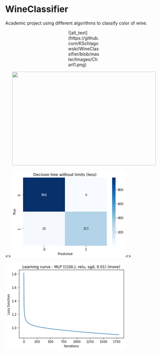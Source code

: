 # WineClassifier
Academic project using different algorithms to classify color of wine.


<div style="width:20%; margin: auto;">
  ![alt_text](https://github.com/KSchlagowski/WineClassifier/blob/master/Images/Chart1.png)
</div>

<p align="center">
  <img width="460" height="300" src=![alt_text](https://github.com/KSchlagowski/WineClassifier/blob/master/Images/Chart1.png)>
</p>

<>![alt_text](https://github.com/KSchlagowski/WineClassifier/blob/master/Images/Chart2.png)<>

![alt_text](https://github.com/KSchlagowski/WineClassifier/blob/master/Images/Chart3.png)
